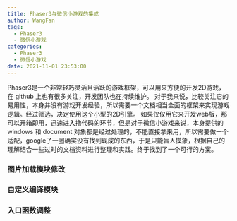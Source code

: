 ```yaml
---
title: Phaser3与微信小游戏的集成
author: WangFan
tags:
  - Phaser3
  - 微信小游戏
categories: 
  - Phaser3
  - 微信小游戏
date: 2021-11-01 23:53:00
---
```


Phaser3是一个非常轻巧灵活且活跃的游戏框架，可以用来方便的开发2D游戏，在 github 上也有很多关注，开发团队也在持续维护。
对于我来说，比较关注它的易用性，本身并没有游戏开发经验，所以需要一个文档相当全面的框架来实现游戏逻辑。经过筛选，决定使用这个小型的2D引擎。
如果仅仅用它来开发web版，那可以开箱即用，迅速进入撸代码的环节，但是对于微信小游戏来说，本身提供的 windows 和 document 对象都是经过处理的，不能直接拿来用，所以需要做一个适配，google了一圈确实没有找到现成的东西，于是只能盲人摸象，根据自己的理解结合一些过时的文档资料进行整理和实践。终于找到了一个可行的方案。
<!--more-->

### 图片加载模块修改


### 自定义编译模块


### 入口函数调整
